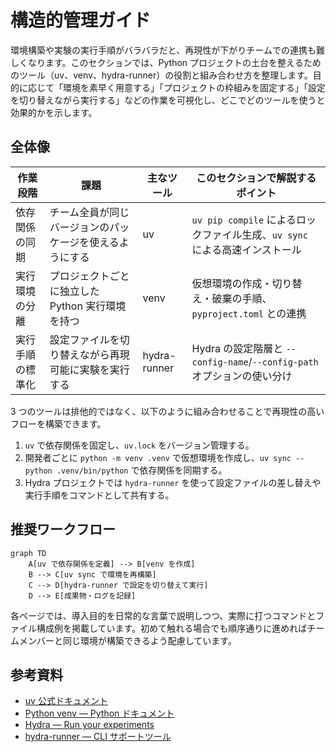 # 構造的管理ガイド

環境構築や実験の実行手順がバラバラだと、再現性が下がりチームでの連携も難しくなります。このセクションでは、Python プロジェクトの土台を整えるためのツール（uv、venv、hydra-runner）の役割と組み合わせ方を整理します。目的に応じて「環境を素早く用意する」「プロジェクトの枠組みを固定する」「設定を切り替えながら実行する」などの作業を可視化し、どこでどのツールを使うと効果的かを示します。

## 全体像

| 作業段階 | 課題 | 主なツール | このセクションで解説するポイント |
| --- | --- | --- | --- |
| 依存関係の同期 | チーム全員が同じバージョンのパッケージを使えるようにする | uv | `uv pip compile` によるロックファイル生成、`uv sync` による高速インストール |
| 実行環境の分離 | プロジェクトごとに独立した Python 実行環境を持つ | venv | 仮想環境の作成・切り替え・破棄の手順、`pyproject.toml` との連携 |
| 実行手順の標準化 | 設定ファイルを切り替えながら再現可能に実験を実行する | hydra-runner | Hydra の設定階層と `--config-name`/`--config-path` オプションの使い分け |

3 つのツールは排他的ではなく、以下のように組み合わせることで再現性の高いフローを構築できます。

1. `uv` で依存関係を固定し、`uv.lock` をバージョン管理する。
2. 開発者ごとに `python -m venv .venv` で仮想環境を作成し、`uv sync --python .venv/bin/python` で依存関係を同期する。
3. Hydra プロジェクトでは `hydra-runner` を使って設定ファイルの差し替えや実行手順をコマンドとして共有する。

## 推奨ワークフロー

```mermaid
graph TD
    A[uv で依存関係を定義] --> B[venv を作成]
    B --> C[uv sync で環境を再構築]
    C --> D[hydra-runner で設定を切り替えて実行]
    D --> E[成果物・ログを記録]
```

各ページでは、導入目的を日常的な言葉で説明しつつ、実際に打つコマンドとファイル構成例を掲載しています。初めて触れる場合でも順序通りに進めればチームメンバーと同じ環境が構築できるよう配慮しています。

## 参考資料

- [uv 公式ドキュメント](https://docs.astral.sh/uv/)
- [Python venv — Python ドキュメント](https://docs.python.org/ja/3/library/venv.html)
- [Hydra — Run your experiments](https://hydra.cc/docs/intro/)
- [hydra-runner — CLI サポートツール](https://github.com/facebookresearch/hydra/tree/main/plugins/hydra_joblib_launcher#hydra-runner)
